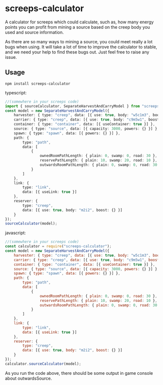 # screeps-calculator

A calculator for screeps which could calculate, such as, how many energy points you can profit from mining a source based on the creep body you used and source information.

As there are so many ways to mining a source, you could meet really a lot bugs when using. It will take a lot of time to improve the calculator to stable, and we need your help to find these bugs out. Just feel free to raise any issue.

## Usage

```
npm install screeps-calculator
```

typescript:

```ts
//(somewhere in your screeps code)
import { sourceCalculator, SeparateHarvestAndCarryModel } from "screeps-calculator";
const model = new SeparateHarvestAndCarryModel({
    harvester: { type: "creep", data: [{ use: true, body: "w5c1m3", boost: {} }] },
    carrier: { type: "creep", data: [{ use: true, body: "c9m5w1", boost: { carry: { KH: 5 } } }] },
    container: { type: "container", data: [{ useContainer: true }] },
    source: { type: "source", data: [{ capacity: 3000, powers: {} }] },
    spawn: { type: "spawn", data: [{ powers: {} }] },
    path: {
        type: "path",
        data: [
            {
                ownedRoomPathLength: { plain: 0, swamp: 0, road: 30 },
                reservePathLength: { plain: 10, swamp: 20, road: 10 },
                outwardsRoomPathLength: { plain: 0, swamp: 0, road: 30 }
            }
        ]
    },
    link: {
        type: "link",
        data: [{ useLink: true }]
    },
    reserver: {
        type: "creep",
        data: [{ use: true, body: "m2i2", boost: {} }]
    }
});
sourceCalculator(model);
```

javascript:

```js
//(somewhere in your screeps code)
const calculator = require("screeps-calculator");
const model = new SeparateHarvestAndCarryModel({
    harvester: { type: "creep", data: [{ use: true, body: "w5c1m3", boost: {} }] },
    carrier: { type: "creep", data: [{ use: true, body: "c9m5w1", boost: { carry: { KH: 5 } } }] },
    container: { type: "container", data: [{ useContainer: true }] },
    source: { type: "source", data: [{ capacity: 3000, powers: {} }] },
    spawn: { type: "spawn", data: [{ powers: {} }] },
    path: {
        type: "path",
        data: [
            {
                ownedRoomPathLength: { plain: 0, swamp: 0, road: 30 },
                reservePathLength: { plain: 10, swamp: 20, road: 10 },
                outwardsRoomPathLength: { plain: 0, swamp: 0, road: 30 }
            }
        ]
    },
    link: {
        type: "link",
        data: [{ useLink: true }]
    },
    reserver: {
        type: "creep",
        data: [{ use: true, body: "m2i2", boost: {} }]
    }
});
calculator.sourceCalculator(model);
```

As you run the code above, there should be some output in game console about outwardsSource.
